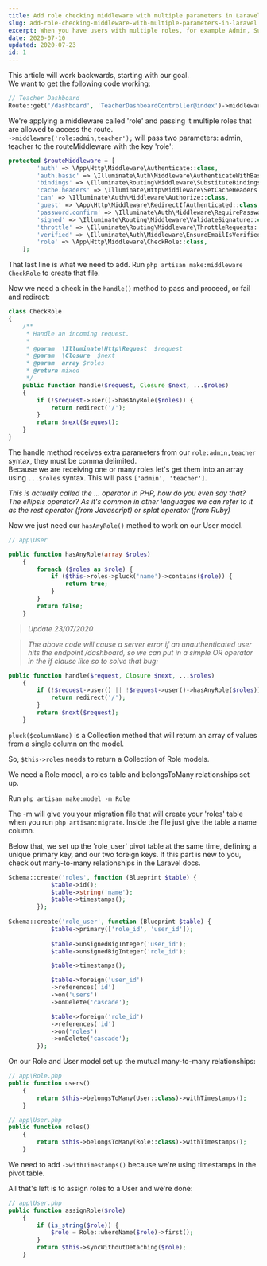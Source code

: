 ```yaml
---
title: Add role checking middleware with multiple parameters in Laravel
slug: add-role-checking-middleware-with-multiple-parameters-in-laravel
excerpt: When you have users with multiple roles, for example Admin, Subscriber, Author etc. You may want to limit access to certain pages to a role or many roles, so you need to pass them as parameters to your middleware. This article explains how to acheive that in Laravel.
date: 2020-07-10
updated: 2020-07-23
id: 1
---
```


This article will work backwards, starting with our goal.  
We want to get the following code working:
```php
// Teacher Dashboard
Route::get('/dashboard', 'TeacherDashboardController@index')->middleware('role:admin,teacher');
```

We're applying a middleware called 'role' and passing it multiple roles that are allowed to access the route.  
`->middleware('role:admin,teacher');` will pass two parameters: admin, teacher to the routeMiddleware with the key 'role':


```php
protected $routeMiddleware = [
        'auth' => \App\Http\Middleware\Authenticate::class,
        'auth.basic' => \Illuminate\Auth\Middleware\AuthenticateWithBasicAuth::class,
        'bindings' => \Illuminate\Routing\Middleware\SubstituteBindings::class,
        'cache.headers' => \Illuminate\Http\Middleware\SetCacheHeaders::class,
        'can' => \Illuminate\Auth\Middleware\Authorize::class,
        'guest' => \App\Http\Middleware\RedirectIfAuthenticated::class,
        'password.confirm' => \Illuminate\Auth\Middleware\RequirePassword::class,
        'signed' => \Illuminate\Routing\Middleware\ValidateSignature::class,
        'throttle' => \Illuminate\Routing\Middleware\ThrottleRequests::class,
        'verified' => \Illuminate\Auth\Middleware\EnsureEmailIsVerified::class,
        'role' => \App\Http\Middleware\CheckRole::class,
    ];
```

That last line is what we need to add.
Run `php artisan make:middleware CheckRole` to create that file.

Now we need a check in the `handle()` method to pass and proceed, or fail and redirect:

```php
class CheckRole
{
    /**
     * Handle an incoming request.
     *
     * @param  \Illuminate\Http\Request  $request
     * @param  \Closure  $next
     * @param  array $roles
     * @return mixed
     */
    public function handle($request, Closure $next, ...$roles)
    {
        if (!$request->user()->hasAnyRole($roles)) {
            return redirect('/');
        }
        return $next($request);
    }
}
```

The handle method receives extra parameters from our `role:admin,teacher` syntax, they must be comma delimited.  
Because we are receiving one or many roles let's get them into an array using `...$roles` syntax. 
This will pass `['admin', 'teacher']`.

_This is actually called the ... operator in PHP, how do you even say that? The ellipsis operator? As it's common in other languages we can refer to it as the rest operator (from Javascript) or splat operator (from Ruby)_

Now we just need our `hasAnyRole()` method to work on our User model.
```php
// app\User

public function hasAnyRole(array $roles)
    {
        foreach ($roles as $role) {
            if ($this->roles->pluck('name')->contains($role)) {
                return true;
            }
        }
        return false;
    }
```
>*Update 23/07/2020*

>*The above code will cause a server error if an unauthenticated user hits the endpoint /dashboard, so we can put in a simple OR operator in the if clause like so to solve that bug:*


```php
public function handle($request, Closure $next, ...$roles)
	{
		if (!$request->user() || !$request->user()->hasAnyRole($roles)) {
			return redirect('/');
		}
		return $next($request);
	}
```

`pluck($columnName)` is a Collection method that will return an array of values from a single column on the model.

So, `$this->roles` needs to return a Collection of Role models.

We need a Role model, a roles table and belongsToMany relationships set up.

Run `php artisan make:model -m Role`

The -m will give you your migration file that will create your 'roles' table when you run `php artisan:migrate`.
Inside the file just give the table a name column.

Below that, we set up the 'role_user' pivot table at the same time, defining a unique primary key, and our two foreign keys.
If this part is new to you, check out many-to-many relationships in the Laravel docs.

```php
Schema::create('roles', function (Blueprint $table) {
            $table->id();
            $table->string('name');
            $table->timestamps();
        });
		
Schema::create('role_user', function (Blueprint $table) {
            $table->primary(['role_id', 'user_id']);
            
            $table->unsignedBigInteger('user_id');
            $table->unsignedBigInteger('role_id');

            $table->timestamps();

            $table->foreign('user_id')
            ->references('id')
            ->on('users')
            ->onDelete('cascade');

            $table->foreign('role_id')
            ->references('id')
            ->on('roles')
            ->onDelete('cascade');
        });
```

On our Role and User model set up the mutual many-to-many relationships:
```php
// app\Role.php
public function users()
    {
        return $this->belongsToMany(User::class)->withTimestamps();
    }
```
```php
// app\User.php
public function roles()
    {
        return $this->belongsToMany(Role::class)->withTimestamps();
    }
```
We need to add `->withTimestamps()` because we're using timestamps in the pivot table.

All that's left is to assign roles to a User and we're done:
```php
// app\User.php
public function assignRole($role)
    {
        if (is_string($role)) {
            $role = Role::whereName($role)->first();
        }
        return $this->syncWithoutDetaching($role);
    }
```





